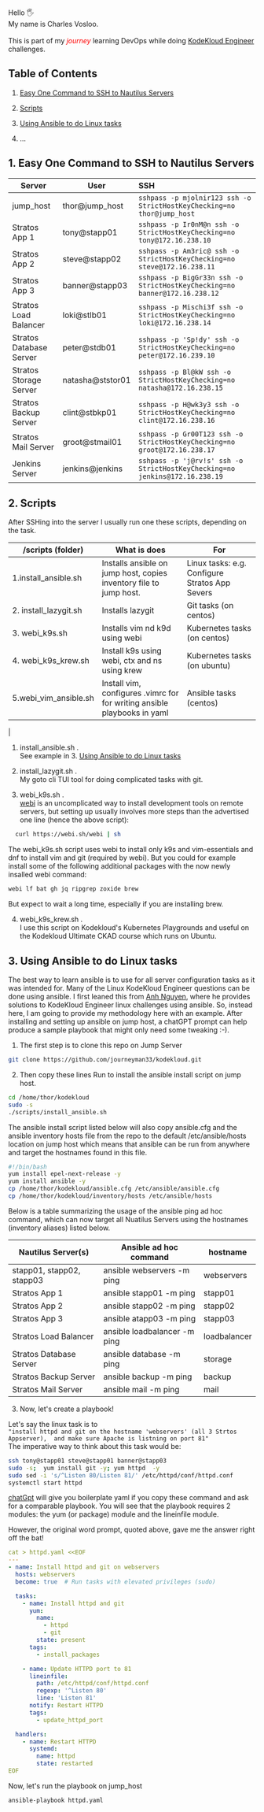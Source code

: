 

Hello 🖐️ <br>
My name is Charles Vosloo.<br><br> This is part of my <span style="color: red;">*journey*</span> learning DevOps while doing [KodeKloud Engineer](https://engineer.kodekloud.com/) challenges.
## Table of Contents
1. [Easy One Command to SSH to Nautilus Servers](##3.-Easy-One-Command-to-SSH-to-Nautilus-Servers)
1. [Scripts](##2.-Scripts)
1. [Using Ansible to do Linux tasks](##3.-Using-Ansible-to-do-Linux-tasks)

1. ...   


   


## 1. Easy One Command to SSH to Nautilus Servers
| Server         |      User                 |  SSH                             |
|--------------------------|--------------------------|:-----------------------------------------------------------------------------|
| jump_host                |  thor@jump_host          |  `sshpass -p mjolnir123 ssh -o StrictHostKeyChecking=no thor@jump_host`            |
| Stratos App 1            |  tony@stapp01            |  `sshpass -p Ir0nM@n ssh -o StrictHostKeyChecking=no tony@172.16.238.10`      |
| Stratos App 2            |  steve@stapp02           |  `sshpass -p Am3ric@ ssh -o StrictHostKeyChecking=no steve@172.16.238.11`     |
| Stratos App 3            |  banner@stapp03          |  `sshpass -p BigGr33n ssh -o StrictHostKeyChecking=no banner@172.16.238.12`   |
| Stratos Load Balancer    |  loki@stlb01             |  `sshpass -p Mischi3f ssh -o StrictHostKeyChecking=no loki@172.16.238.14`     |
| Stratos Database Server  |  peter@stdb01            |  `sshpass -p 'Sp!dy' ssh -o StrictHostKeyChecking=no peter@172.16.239.10`     |
| Stratos Storage Server   |  natasha@ststor01        |  `sshpass -p Bl@kW ssh -o StrictHostKeyChecking=no natasha@172.16.238.15`     |
| Stratos Backup Server    |  clint@stbkp01           |  `sshpass -p H@wk3y3 ssh -o StrictHostKeyChecking=no clint@172.16.238.16`     |
| Stratos Mail Server      |  groot@stmail01          |  `sshpass -p Gr00T123 ssh -o StrictHostKeyChecking=no groot@172.16.238.17`    |
| Jenkins Server           |  jenkins@jenkins         |  `sshpass -p 'j@rv!s' ssh -o StrictHostKeyChecking=no jenkins@172.16.238.19`  |

## 2. Scripts
After SSHing into the server I usually run one these scripts, depending on the task.
 
| /scripts (folder)        | What is does                                     | For  
|-------------------     |--------------------------------------------------|----------------------
|1.install_ansible.sh    |Installs ansible on jump host, copies  inventory file to jump host.     |Linux tasks: e.g. Configure Stratos App Severs
|2. install_lazygit.sh   |Installs lazygit                                  |Git tasks (on centos)
|3. webi_k9s.sh          |Installs vim nd k9d  using webi                   |Kubernetes tasks (on centos)
|4. webi_k9s_krew.sh     |Install k9s using webi, ctx and ns using krew     |Kubernetes tasks (on ubuntu)
|5.webi_vim_ansible.sh      | Install vim, configures .vimrc for for writing ansible playbooks in yaml    |Ansible tasks (centos)
|
1. install_ansible.sh .<br>
     See example in 3. [Using Ansible to do Linux tasks](##2.-Using-Ansible-to-do-Linux-tasks)
2. install_lazygit.sh .<br>
     My goto cli TUI tool for doing complicated tasks with git.   
   
3.  webi_k9s.sh .<br> 
    [webi](https://webinstall.dev/webi/) is an uncomplicated way to install development tools on remote servers, but setting up usually involves more steps than the advertised one line (hence  the above script):
 ```bash
   curl https://webi.sh/webi | sh
``` 


 The webi_k9s.sh script uses webi to install only k9s and vim-essentials and dnf to install vim and git (required by webi). But you could for example install some of the following additional packages with the now newly insalled webi command:
```bash
webi lf bat gh jq ripgrep zoxide brew 
```   
But expect to wait a long time, especially if you are installing brew.


4. webi_k9s_krew.sh .<br>
   I use this script on Kodekloud's Kubernetes Playgrounds and useful on the Kodekloud Ultimate CKAD course which runs on Ubuntu. 

## 3. Using Ansible to do Linux tasks

The best way to learn ansible is to use for all server configuration tasks as it was intended for. Many of the Linux KodeKloud Engineer questions can be done using ansible. I first leaned this from [Anh Nguyen](https://github.com/ntheanh201/kodekloud-engineer), where he provides solutions to KodeKloud Engineer linux challenges using ansible. So, instead here, I am going to provide my methodology here with an example. After installing and setting up ansible on jump host, a chatGPT prompt can help produce a sample playbook that might only need some tweaking :-).

1. The first step is to clone this repo on Jump Server 
```bash
git clone https://github.com/journeyman33/kodekloud.git
```
2. Then copy these lines Run to install the ansible install script on jump host. 
```bash
cd /home/thor/kodekloud 
sudo -s 
./scripts/install_ansible.sh  
```
 The ansible install script listed below will also copy ansible.cfg and the ansible inventory hosts file from the repo to the default /etc/ansible/hosts location on jump host which means that ansible can be run from anywhere and target the hostnames found in this file. 

```bash
#!/bin/bash
yum install epel-next-release -y
yum install ansible -y
cp /home/thor/kodekloud/ansible.cfg /etc/ansible/ansible.cfg
cp /home/thor/kodekloud/inventory/hosts /etc/ansible/hosts
```

Below is a table summarizing the usage of the ansible ping ad hoc command, which can now target all Nuatilus Servers using the hostnames (inventory aliases) listed below.  

 Nautilus Server(s)            | Ansible ad hoc command            | hostname
|----------------------------|-----------------------------------|---------------|
| stapp01, stapp02, stapp03  |  ansible webservers -m ping       | webservers
| Stratos App 1              |  ansible stapp01 -m ping          | stapp01                                         |
| Stratos App 2              |  ansible stapp02 -m ping          | stapp02                                          |
| Stratos App 3              |  ansible atapp03 -m ping          | stapp03
| Stratos Load Balancer      |  ansible loadbalancer -m ping     | loadbalancer 
| Stratos Database Server    |  ansible database -m ping         | storage
| Stratos Backup Server      |  ansible backup -m ping           | backup
| Stratos Mail Server        |  ansible mail -m ping             | mail 



3. Now, let's create a playbook!

Let's say the linux task is to<br>
``
   "install httpd and git on the hostname 'webservers' (all 3 Strtos Appserver), 
   and make sure Apache is listning on port 81" 
``<br>
The imperative way to think about this task would be:
```bash
ssh tony@stapp01 steve@stapp01 banner@stapp03
sudo -s;  yum install git -y; yum httpd  -y 
sudo sed -i 's/^Listen 80/Listen 81/' /etc/httpd/conf/httpd.conf
systemctl start httpd
``````
[chatGpt](https://chat.openai.com/) will give you boilerplate yaml if you copy these command and ask for a comparable playbook.
You will see that the playbook requires 2 modules: the yum (or package) module and the lineinfile module.

However, the original word prompt, quoted above, gave me the answer right off the bat!
```yaml
cat > httpd.yaml <<EOF
---
- name: Install httpd and git on webservers
  hosts: webservers
  become: true  # Run tasks with elevated privileges (sudo)

  tasks:
    - name: Install httpd and git
      yum:
        name:
          - httpd
          - git
        state: present
      tags: 
        - install_packages

    - name: Update HTTPD port to 81
      lineinfile:
        path: /etc/httpd/conf/httpd.conf
        regexp: '^Listen 80'
        line: 'Listen 81'
      notify: Restart HTTPD
      tags: 
        - update_httpd_port

  handlers:
    - name: Restart HTTPD
      systemd:
        name: httpd
        state: restarted
EOF
```

Now, let's run the playbook  on jump_host
```bash
ansible-playbook httpd.yaml
```








